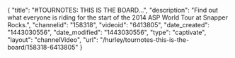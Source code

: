 {
    "title": "#TOURNOTES: THIS IS THE BOARD...",
    "description": "Find out what everyone is riding for the start of the 2014 ASP World Tour at Snapper Rocks.",
    "channelid": "158318",
    "videoid": "6413805",
    "date_created": "1443030556",
    "date_modified": "1443030556",
    "type": "captivate",
    "layout": "channelVideo",
    "url": "\/hurley\/tournotes-this-is-the-board\/158318-6413805"
}